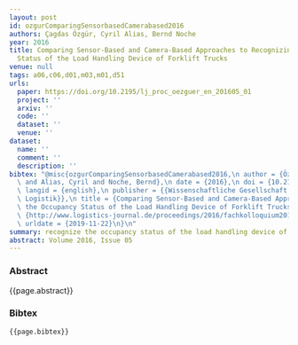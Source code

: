 ```yaml
---
layout: post
id: ozgurComparingSensorbasedCamerabased2016
authors: Çagdas Özgür, Cyril Alias, Bernd Noche
year: 2016
title: Comparing Sensor-Based and Camera-Based Approaches to Recognizing the Occupancy
  Status of the Load Handling Device of Forklift Trucks
venue: null
tags: a06,c06,d01,m03,m01,d51
urls:
  paper: https://doi.org/10.2195/lj_proc_oezguer_en_201605_01
  project: ''
  arxiv: ''
  code: ''
  dataset: ''
  venue: ''
dataset:
  name: ''
  comment: ''
  description: ''
bibtex: "@misc{ozgurComparingSensorbasedCamerabased2016,\n author = {Özgür, Çagdas\
  \ and Alias, Cyril and Noche, Bernd},\n date = {2016},\n doi = {10.2195/lj_proc_oezguer_en_201605_01},\n\
  \ langid = {english},\n publisher = {{Wissenschaftliche Gesellschaft für Technische\
  \ Logistik}},\n title = {Comparing Sensor-Based and Camera-Based Approaches to Recognizing\
  \ the Occupancy Status of the Load Handling Device of Forklift Trucks},\n url =\
  \ {http://www.logistics-journal.de/proceedings/2016/fachkolloquium2015/4364},\n\
  \ urldate = {2019-11-22}\n}\n"
summary: recognize the occupancy status of the load handling device of forklift trucks
abstract: Volume 2016, Issue 05
---
```


### Abstract

{{page.abstract}}

### Bibtex

```
{{page.bibtex}}
```
            